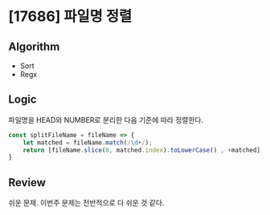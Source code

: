 # [17686] 파일명 정렬
## Algorithm
- Sort
- Regx
## Logic
파일명을 HEAD와 NUMBER로 분리한 다음 기준에 따라 정렬한다.
```js
const splitFileName = fileName => {
    let matched = fileName.match(/\d+/);
    return [fileName.slice(0, matched.index).toLowerCase() , +matched];
}
```
## Review
쉬운 문제. 이번주 문제는 전반적으로 다 쉬운 것 같다.
